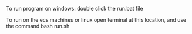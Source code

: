 To run program on windows:
double click the run.bat file

To run on the ecs machines or linux
open terminal at this location, and use the command
bash run.sh